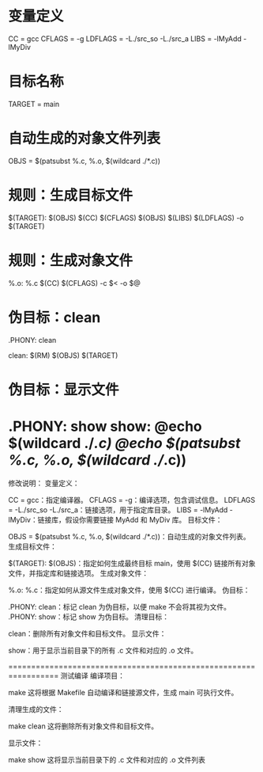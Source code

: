# 变量定义
CC = gcc
CFLAGS = -g
LDFLAGS = -L./src_so -L./src_a
LIBS = -lMyAdd -lMyDiv

# 目标名称
TARGET = main

# 自动生成的对象文件列表
OBJS = $(patsubst %.c, %.o, $(wildcard ./*.c))

# 规则：生成目标文件
$(TARGET): $(OBJS)
	$(CC) $(CFLAGS) $(OBJS) $(LIBS) $(LDFLAGS) -o $(TARGET)

# 规则：生成对象文件
%.o: %.c
	$(CC) $(CFLAGS) -c $< -o $@

# 伪目标：clean
.PHONY: clean

clean:
	$(RM) $(OBJS) $(TARGET)

# 伪目标：显示文件
.PHONY: show
show:
	@echo $(wildcard ./*.c)
	@echo $(patsubst %.c, %.o, $(wildcard ./*.c))
===============================================================================
修改说明：
变量定义：

CC = gcc：指定编译器。
CFLAGS = -g：编译选项，包含调试信息。
LDFLAGS = -L./src_so -L./src_a：链接选项，用于指定库目录。
LIBS = -lMyAdd -lMyDiv：链接库，假设你需要链接 MyAdd 和 MyDiv 库。
目标文件：

OBJS = $(patsubst %.c, %.o, $(wildcard ./*.c))：自动生成的对象文件列表。
生成目标文件：

$(TARGET): $(OBJS)：指定如何生成最终目标 main，使用 $(CC) 链接所有对象文件，并指定库和链接选项。
生成对象文件：

%.o: %.c：指定如何从源文件生成对象文件，使用 $(CC) 进行编译。
伪目标：

.PHONY: clean：标记 clean 为伪目标，以便 make 不会将其视为文件。
.PHONY: show：标记 show 为伪目标。
清理目标：

clean：删除所有对象文件和目标文件。
显示文件：

show：用于显示当前目录下的所有 .c 文件和对应的 .o 文件。

=================================================================
测试编译
编译项目：

make
这将根据 Makefile 自动编译和链接源文件，生成 main 可执行文件。

清理生成的文件：

make clean
这将删除所有对象文件和目标文件。

显示文件：

make show
这将显示当前目录下的 .c 文件和对应的 .o 文件列表


